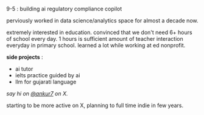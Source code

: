 
9-5 : building ai regulatory compliance copilot


perviously worked in data science/analytics space for almost a decade now. 


extremely interested in education. convinced that we don't need 6+ hours of school every day. 1 hours is sufficient amount of teacher interaction everyday in primary school. learned a lot while working at ed nonprofit.



**side projects** :  

- ai tutor
- ielts practice guided by ai
- llm for gujarati language




*say hi on [@ankur7]() on X.*

starting to be more active on X, planning to full time indie in few years.